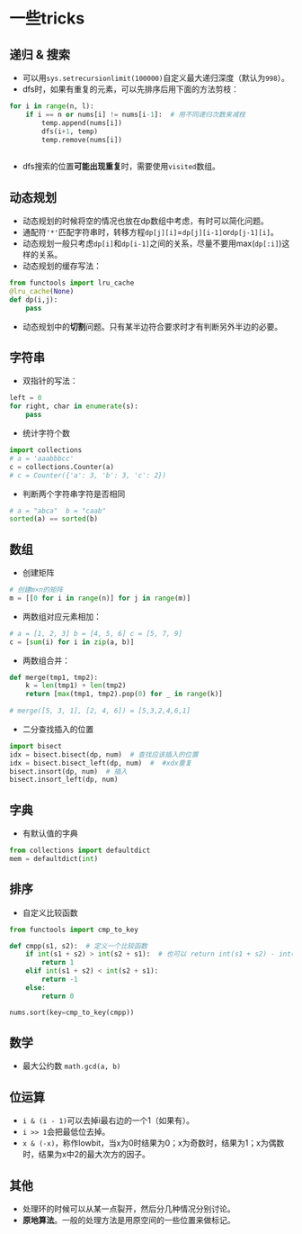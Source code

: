 # 一些tricks

## 递归 & 搜索

- 可以用`sys.setrecursionlimit(100000)`自定义最大递归深度（默认为`998`）。
- dfs时，如果有重复的元素，可以先排序后用下面的方法剪枝：

```python
for i in range(n, l):
    if i == n or nums[i] != nums[i-1]:  # 用不同递归次数来减枝
        temp.append(nums[i])
        dfs(i+1, temp)
        temp.remove(nums[i])
      
```

- dfs搜索的位置**可能出现重复**时，需要使用`visited`数组。

## 动态规划


- 动态规划的时候将空的情况也放在dp数组中考虑，有时可以简化问题。
- 通配符`'*'`匹配字符串时，转移方程`dp[j][i]`=`dp[j][i-1]`or`dp[j-1][i]`。
- 动态规划一般只考虑`dp[i]`和`dp[i-1]`之间的关系，尽量不要用max(`dp[:i]`)这样的关系。
- 动态规划的缓存写法：

```python
from functools import lru_cache
@lru_cache(None)
def dp(i,j):
    pass
```
- 动态规划中的**切割**问题。只有某半边符合要求时才有判断另外半边的必要。  

## 字符串

- 双指针的写法：

```python
left = 0
for right, char in enumerate(s):
    pass
```

- 统计字符个数

```python
import collections
# a = 'aaabbbcc'
c = collections.Counter(a)
# c = Counter({'a': 3, 'b': 3, 'c': 2})
```

- 判断两个字符串字符是否相同

```python
# a = "abca"  b = "caab"
sorted(a) == sorted(b)
```

## 数组


- 创建矩阵

```python
# 创建m×n的矩阵
m = [[0 for i in range(n)] for j in range(m)]
```

- 两数组对应元素相加：

```python
# a = [1, 2, 3] b = [4, 5, 6] c = [5, 7, 9]
c = [sum(i) for i in zip(a, b)]
```
- 两数组合并：

```python
def merge(tmp1, tmp2):
    k = len(tmp1) + len(tmp2)
    return [max(tmp1, tmp2).pop(0) for _ in range(k)]
  
# merge([5, 3, 1], [2, 4, 6]) = [5,3,2,4,6,1]
```

- 二分查找插入的位置

```python
import bisect
idx = bisect.bisect(dp, num)  # 查找应该插入的位置
idx = bisect.bisect_left(dp, num)  #  #xdx重复
bisect.insort(dp, num)  # 插入
bisect.insort_left(dp, num)
```

## 字典

- 有默认值的字典

```python
from collections import defaultdict
mem = defaultdict(int)
```

## 排序

- 自定义比较函数

```python
from functools import cmp_to_key

def cmpp(s1, s2):  # 定义一个比较函数
    if int(s1 + s2) > int(s2 + s1):  # 也可以 return int(s1 + s2) - int(s2 + s1)
        return 1
    elif int(s1 + s2) < int(s2 + s1):
        return -1
    else:
        return 0

nums.sort(key=cmp_to_key(cmpp))

```

## 数学

- 最大公约数 `math.gcd(a, b)`

## 位运算

- `i & (i - 1)`可以去掉i最右边的一个1（如果有）。
- `i >> 1`会把最低位去掉。  
- `x & (-x)`，称作lowbit，当x为0时结果为0；x为奇数时，结果为1；x为偶数时，结果为x中2的最大次方的因子。

## 其他

- 处理环的时候可以从某一点裂开，然后分几种情况分别讨论。
- **原地算法**。一般的处理方法是用原空间的一些位置来做标记。
